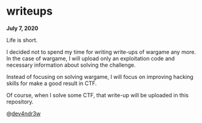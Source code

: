 # writeups

**July 7, 2020**

Life is short.

I decided not to spend my time for writing write-ups of wargame any more. In the case of wargame, I will upload only an exploitation code and necessary information about solving the challenge.

Instead of focusing on solving wargame, I will focus on improving hacking skills for make a good result in CTF.

Of course, when I solve some CTF, that write-up will be uploaded in this repository.

@[dev4ndr3w](https://github.com/dev4ndr3w)




